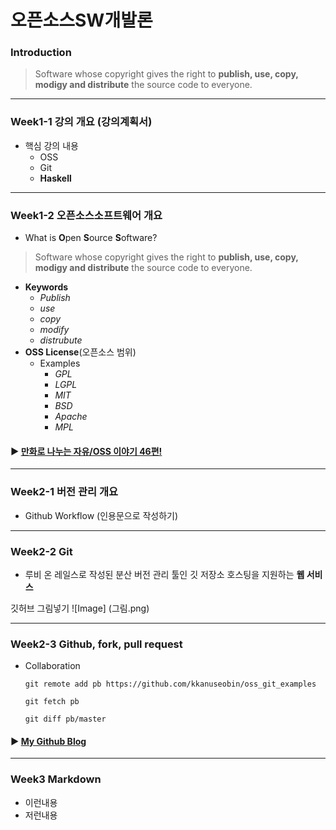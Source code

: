 # **오픈소스SW개발론**

### Introduction
> Software whose copyright gives the right to **publish, use, copy, modigy and distribute** the source code to everyone.

-------------
### Week1-1 강의 개요 (강의계획서)
* 핵심 강의 내용
  * OSS
  * Git
  * **Haskell**

-------------
### Week1-2 오픈소스소프트웨어 개요
* What is **O**pen **S**ource **S**oftware?
> Software whose copyright gives the right to **publish, use, copy, modigy and distribute** the source code to everyone.
* **Keywords**
  * _Publish_
  * _use_
  * _copy_
  * _modify_
  * _distrubute_
* **OSS License**(오픈소스 범위)
  * Examples
    * _GPL_
    * _LGPL_
    * _MIT_
    * _BSD_
    * _Apache_
    * _MPL_    

#### ▶ [만화로 나누는 자유/OSS 이야기 46편!](https://joone.net/)

-------------
### Week2-1 버전 관리 개요
* Github Workflow (인용문으로 작성하기)

-------------
### Week2-2 Git
* 루비 온 레일스로 작성된 분산 버전 관리 툴인 깃 저장소 호스팅을 지원하는 **웹 서비스**
 
깃허브 그림넣기
![Image] (그림.png)

-------------
### Week2-3 Github, fork, pull request
* Collaboration

  `git remote add pb https://github.com/kkanuseobin/oss_git_examples`

  `git fetch pb`
  
  `git diff pb/master`

#### ▶ [My Github Blog](https://github.com/kkanuseobin)

-------------
### Week3     Markdown
* 이런내용
* 저런내용
